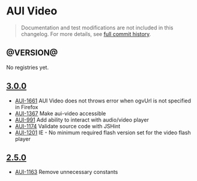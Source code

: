 # AUI Video

> Documentation and test modifications are not included in this changelog. For more details, see [full commit history](https://github.com/liferay/alloy-ui/commits/master/src/aui-video).

## @VERSION@

No registries yet.

## [3.0.0](https://github.com/liferay/alloy-ui/releases/tag/3.0.0)

* [AUI-1661](https://issues.liferay.com/browse/AUI-1661) AUI Video does not throws error when ogvUrl is not specified in Firefox
* [AUI-1367](https://issues.liferay.com/browse/AUI-1367) Make aui-video accessible
* [AUI-991](https://issues.liferay.com/browse/AUI-991) Add ability to interact with audio/video player
* [AUI-1174](https://issues.liferay.com/browse/AUI-1174) Validate source code with JSHint
* [AUI-1201](https://issues.liferay.com/browse/AUI-1201) IE - No minimum required flash version set for the video flash player

## [2.5.0](https://github.com/liferay/alloy-ui/releases/tag/2.5.0)

* [AUI-1163](https://issues.liferay.com/browse/AUI-1163) Remove unnecessary constants